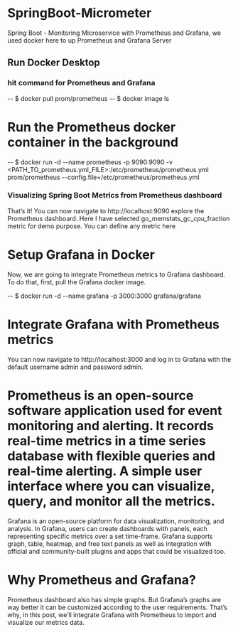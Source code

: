 # SpringBoot-Micrometer
Spring Boot - Monitoring Microservice with Prometheus and Grafana, we used docker here to up Prometheus and Grafana Server 

## Run Docker Desktop 
### hit command for Prometheus and Grafana
-- $ docker pull prom/prometheus
-- $ docker image ls

# Run the Prometheus docker container in the background
-- $ docker run -d --name prometheus -p 9090:9090 -v <PATH_TO_prometheus.yml_FILE>:/etc/prometheus/prometheus.yml prom/prometheus --config.file=/etc/prometheus/prometheus.yml

### Visualizing Spring Boot Metrics from Prometheus dashboard
That’s it! You can now navigate to http://localhost:9090 explore the Prometheus dashboard. Here I have selected go_memstats_gc_cpu_fraction metric for demo purpose. You can define any metric here

# Setup Grafana in Docker
Now, we are going to integrate Prometheus metrics to Grafana dashboard. To do that, first, pull the Grafana docker image.

-- $ docker run -d --name grafana -p 3000:3000 grafana/grafana
# Integrate Grafana with Prometheus metrics

You can now navigate to http://localhost:3000 and log in to Grafana with the default username admin and password admin.

# Prometheus is an open-source software application used for event monitoring and alerting. It records real-time metrics in a time series database with flexible queries and real-time alerting. A simple user interface where you can visualize, query, and monitor all the metrics.
Grafana is an open-source platform for data visualization, monitoring, and analysis. In Grafana, users can create dashboards with panels, each representing specific metrics over a set time-frame. Grafana supports graph, table, heatmap, and free text panels as well as integration with official and community-built plugins and apps that could be visualized too.

# Why Prometheus and Grafana?
Prometheus dashboard also has simple graphs. But Grafana’s graphs are way better it can be customized according to the user requirements. That’s why, in this post, we’ll integrate Grafana with Prometheus to import and visualize our metrics data.
